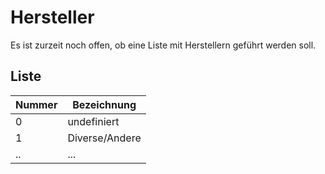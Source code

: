 # Hersteller

Es ist zurzeit noch offen, ob eine Liste mit Herstellern geführt werden soll.

## Liste

| Nummer | Bezeichnung    |
| ------ | -------------- |
| 0      | undefiniert    |
| 1      | Diverse/Andere |
| ..     | ...            |
